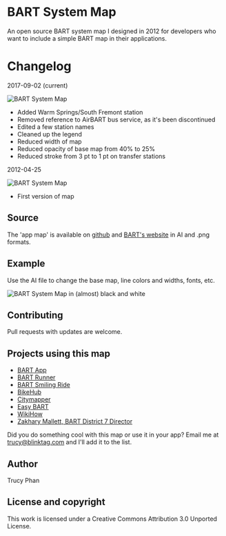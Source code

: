 # BART System Map

An open source BART system map I designed in 2012 for developers who want to include a simple BART map in their applications.

# Changelog

2017-09-02 (current)

![BART System Map](https://raw.github.com/trucy/bart-map/master/etc/2017-09-02_BART_map_cropped.png)

* Added Warm Springs/South Fremont station
* Removed reference to AirBART bus service, as it's been discontinued
* Edited a few station names
* Cleaned up the legend
* Reduced width of map
* Reduced opacity of base map from 40% to 25%
* Reduced stroke from 3 pt to 1 pt on transfer stations

2012-04-25

![BART System Map](https://raw.github.com/trucy/bart-map/master/etc/BART_cc_map_small.jpg)

* First version of map

## Source

The 'app map' is available on [github](https://github.com/trucy/bart-map) and [BART's website](http://www.bart.gov/schedules/developers/maps.aspx) in AI and .png formats.

## Example

Use the AI file to change the base map, line colors and widths, fonts, etc. 

![BART System Map in (almost) black and white ](https://raw.github.com/trucy/bart-map/master/etc/BART_cc_map_bw_small.jpg)

## Contributing

Pull requests with updates are welcome.

## Projects using this map

* [BART App](https://play.google.com/store/apps/details?id=com.bartapp)
* [BART Runner](https://play.google.com/store/apps/details?id=com.dougkeen.bart&rdid=com.dougkeen.bart)
* [BART Smiling Ride](https://play.google.com/store/apps/details?id=com.mobispectra.android.apps.srbart)
* [BikeHub](http://bikehub.com/bartbikestation/)
* [Citymapper](https://citymapper.com/sf-bay-area/)
* [Easy BART](https://itunes.apple.com/us/app/easy-bart/id567074135)
* [WikiHow](http://www.wikihow.com/Ride-Bay-Area-Rapid-Transit-(BART))
* [Zakhary Mallett, BART District 7 Director](http://www.zakharymallettbart.com/)

Did you do something cool with this map or use it in your app? Email me at trucy@blinktag.com and I'll add it to the list.

## Author

Trucy Phan

## License and copyright

This work is licensed under a Creative Commons Attribution 3.0 Unported License.